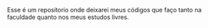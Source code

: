 Esse é um repositorio onde deixarei meus códigos que faço tanto na faculdade quanto nos meus estudos livres.
